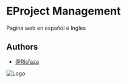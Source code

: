 
# EProject Management

Pagina web en español e Ingles


## Authors

- [@Risfaza](https://www.github.com/Risfaza)


![Logo](https://felipemeza.dev/recursos/images/eproject.png)

